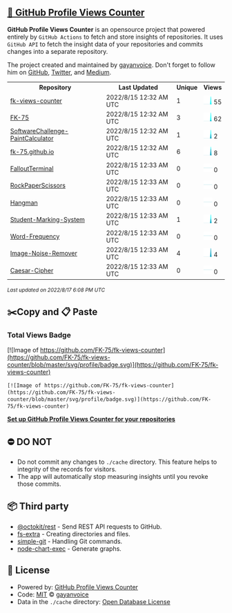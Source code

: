 ## [🚀 GitHub Profile Views Counter](https://github.com/gayanvoice/github-profile-views-counter)
**GitHub Profile Views Counter** is an opensource project that powered entirely by  `GitHub Actions` to fetch and store insights of repositories.
It uses `GitHub API` to fetch the insight data of your repositories and commits changes into a separate repository.

The project created and maintained by [gayanvoice](https://github.com/gayanvoice). Don't forget to follow him on [GitHub](https://github.com/gayanvoice), [Twitter](https://twitter.com/gayanvoice), and [Medium](https://gayanvoice.medium.com/).

<table>
	<tr>
		<th>
			Repository
		</th>
		<th>
			Last Updated
		</th>
		<th>
			Unique
		</th>
		<th>
			Views
		</th>
	</tr>
	<tr>
		<td>
			<a href="https://github.com/FK-75/fk-views-counter/tree/master/readme/501436126/year.md">
				fk-views-counter
			</a>
		</td>
		<td>
			2022/8/15 12:32 AM UTC
		</td>
		<td>
			1
		</td>
		<td>
			<img alt="Response time graph" src="https://github.com/FK-75/fk-views-counter/raw/master/graph/501436126/small/year.png" height="20"> 55
		</td>
	</tr>
	<tr>
		<td>
			<a href="https://github.com/FK-75/fk-views-counter/tree/master/readme/501324977/year.md">
				FK-75
			</a>
		</td>
		<td>
			2022/8/15 12:32 AM UTC
		</td>
		<td>
			3
		</td>
		<td>
			<img alt="Response time graph" src="https://github.com/FK-75/fk-views-counter/raw/master/graph/501324977/small/year.png" height="20"> 62
		</td>
	</tr>
	<tr>
		<td>
			<a href="https://github.com/FK-75/fk-views-counter/tree/master/readme/490468776/year.md">
				SoftwareChallenge-PaintCalculator
			</a>
		</td>
		<td>
			2022/8/15 12:32 AM UTC
		</td>
		<td>
			1
		</td>
		<td>
			<img alt="Response time graph" src="https://github.com/FK-75/fk-views-counter/raw/master/graph/490468776/small/year.png" height="20"> 2
		</td>
	</tr>
	<tr>
		<td>
			<a href="https://github.com/FK-75/fk-views-counter/tree/master/readme/489986379/year.md">
				fk-75.github.io
			</a>
		</td>
		<td>
			2022/8/15 12:32 AM UTC
		</td>
		<td>
			6
		</td>
		<td>
			<img alt="Response time graph" src="https://github.com/FK-75/fk-views-counter/raw/master/graph/489986379/small/year.png" height="20"> 8
		</td>
	</tr>
	<tr>
		<td>
			<a href="https://github.com/FK-75/fk-views-counter/tree/master/readme/453115235/year.md">
				FalloutTerminal
			</a>
		</td>
		<td>
			2022/8/15 12:33 AM UTC
		</td>
		<td>
			0
		</td>
		<td>
			<img alt="Response time graph" src="https://github.com/FK-75/fk-views-counter/raw/master/graph/453115235/small/year.png" height="20"> 0
		</td>
	</tr>
	<tr>
		<td>
			<a href="https://github.com/FK-75/fk-views-counter/tree/master/readme/453117058/year.md">
				RockPaperScissors
			</a>
		</td>
		<td>
			2022/8/15 12:33 AM UTC
		</td>
		<td>
			0
		</td>
		<td>
			<img alt="Response time graph" src="https://github.com/FK-75/fk-views-counter/raw/master/graph/453117058/small/year.png" height="20"> 0
		</td>
	</tr>
	<tr>
		<td>
			<a href="https://github.com/FK-75/fk-views-counter/tree/master/readme/453115997/year.md">
				Hangman
			</a>
		</td>
		<td>
			2022/8/15 12:33 AM UTC
		</td>
		<td>
			0
		</td>
		<td>
			<img alt="Response time graph" src="https://github.com/FK-75/fk-views-counter/raw/master/graph/453115997/small/year.png" height="20"> 0
		</td>
	</tr>
	<tr>
		<td>
			<a href="https://github.com/FK-75/fk-views-counter/tree/master/readme/453111923/year.md">
				Student-Marking-System
			</a>
		</td>
		<td>
			2022/8/15 12:33 AM UTC
		</td>
		<td>
			1
		</td>
		<td>
			<img alt="Response time graph" src="https://github.com/FK-75/fk-views-counter/raw/master/graph/453111923/small/year.png" height="20"> 2
		</td>
	</tr>
	<tr>
		<td>
			<a href="https://github.com/FK-75/fk-views-counter/tree/master/readme/452896093/year.md">
				Word-Frequency
			</a>
		</td>
		<td>
			2022/8/15 12:33 AM UTC
		</td>
		<td>
			0
		</td>
		<td>
			<img alt="Response time graph" src="https://github.com/FK-75/fk-views-counter/raw/master/graph/452896093/small/year.png" height="20"> 0
		</td>
	</tr>
	<tr>
		<td>
			<a href="https://github.com/FK-75/fk-views-counter/tree/master/readme/452895743/year.md">
				Image-Noise-Remover
			</a>
		</td>
		<td>
			2022/8/15 12:33 AM UTC
		</td>
		<td>
			4
		</td>
		<td>
			<img alt="Response time graph" src="https://github.com/FK-75/fk-views-counter/raw/master/graph/452895743/small/year.png" height="20"> 4
		</td>
	</tr>
	<tr>
		<td>
			<a href="https://github.com/FK-75/fk-views-counter/tree/master/readme/452895127/year.md">
				Caesar-Cipher
			</a>
		</td>
		<td>
			2022/8/15 12:33 AM UTC
		</td>
		<td>
			0
		</td>
		<td>
			<img alt="Response time graph" src="https://github.com/FK-75/fk-views-counter/raw/master/graph/452895127/small/year.png" height="20"> 0
		</td>
	</tr>
</table>

<small><i>Last updated on 2022/8/17 6:08 PM UTC</i></small>

## ✂️Copy and 📋 Paste
### Total Views Badge
[![Image of https://github.com/FK-75/fk-views-counter](https://github.com/FK-75/fk-views-counter/blob/master/svg/profile/badge.svg)](https://github.com/FK-75/fk-views-counter)

```readme
[![Image of https://github.com/FK-75/fk-views-counter](https://github.com/FK-75/fk-views-counter/blob/master/svg/profile/badge.svg)](https://github.com/FK-75/fk-views-counter)
```
[**Set up GitHub Profile Views Counter for your repositories**](https://github.com/gayanvoice/github-profile-views-counter)
## ⛔ DO NOT
- Do not commit any changes to `./cache` directory. This feature helps to integrity of the records for visitors.
- The app will automatically stop measuring insights until you revoke those commits.
## 📦 Third party

- [@octokit/rest](https://www.npmjs.com/package/@octokit/rest) - Send REST API requests to GitHub.
- [fs-extra](https://www.npmjs.com/package/fs-extra) - Creating directories and files.
- [simple-git](https://www.npmjs.com/package/simple-git) - Handling Git commands.
- [node-chart-exec](https://www.npmjs.com/package/node-chart-exec) - Generate graphs.
## 📄 License
- Powered by: [GitHub Profile Views Counter](https://github.com/gayanvoice/github-profile-views-counter)
- Code: [MIT](./LICENSE) © [gayanvoice](https://github.com/gayanvoice)
- Data in the `./cache` directory: [Open Database License](https://opendatacommons.org/licenses/odbl/1-0/)